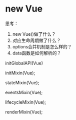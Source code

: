 # new Vue

思考：

1. new Vue()做了什么？
2. 对应生命周期做了什么？
3. options合并机制是怎么样的？
4. data函数是如何解析的？

 initGlobalAPI(Vue)

 initMixin(Vue);

 stateMixin(Vue);

 eventsMixin(Vue);

 lifecycleMixin(Vue);

 renderMixin(Vue);